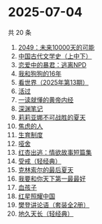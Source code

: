 # 2025-07-04

共 20 条

<!-- BEGIN WEREAD -->
<!-- 最后更新时间 2025-07-04 08:47:30 +0800 -->
1. [2049：未来10000天的可能](https://weread.qq.com/web/bookDetail/bdd325d0813aba18dg0142a8)
1. [中国古代文学史（上中下）](https://weread.qq.com/web/bookDetail/81f3252071d82aea81f9163)
1. [恋爱中的暴君：逃离NPD](https://weread.qq.com/web/bookDetail/30032cf0813ab9974g013680)
1. [我和狗狗的16年](https://weread.qq.com/web/bookDetail/5ea321d0813aba182g0175ff)
1. [看世界（2025年第13期）](https://weread.qq.com/web/bookDetail/a5532f50813aba165g019883)
1. [活过](https://weread.qq.com/web/bookDetail/6d832730813ab9f00g015126)
1. [一读就懂的黄帝内经](https://weread.qq.com/web/bookDetail/44f32770813aba129g014930)
1. [深渊笔记](https://weread.qq.com/web/bookDetail/37432710813aba127g01761f)
1. [莉莉亚娜不可战胜的夏天](https://weread.qq.com/web/bookDetail/96632e30813aba15eg019c97)
1. [焦虑的人](https://weread.qq.com/web/bookDetail/5c432bf0726d70995c4f25f)
1. [生育制度](https://weread.qq.com/web/bookDetail/f9132af07165a293f91a6ec)
1. [哑舍](https://weread.qq.com/web/bookDetail/659321d075f86bc6g0167ed)
1. [红杏出逃：情欲故事短篇集](https://weread.qq.com/web/bookDetail/5f9323c0813ab9faeg01613e)
1. [受戒（轻经典）](https://weread.qq.com/web/bookDetail/fc732220813ab9bfdg011d40)
1. [克林索尔的最后夏天](https://weread.qq.com/web/bookDetail/2eb32580813aba09dg01940c)
1. [我要和你天下第一最最好](https://weread.qq.com/web/bookDetail/a0e32c60813aba117g016f6a)
1. [血孩子](https://weread.qq.com/web/bookDetail/38032c60813ab9befg0176de)
1. [红星照耀中国](https://weread.qq.com/web/bookDetail/8ba32ef07183b76a8ba27cd)
1. [樊登讲论语（套装全2册）](https://weread.qq.com/web/bookDetail/d1132290722d921cd11fabb)
1. [地久天长（轻经典）](https://weread.qq.com/web/bookDetail/c3832400813ab9ec0g013d0e)
<!-- END WEREAD -->